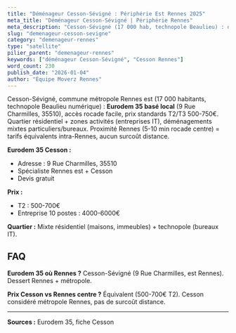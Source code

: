 ```yaml
---
title: "Déménageur Cesson-Sévigné : Périphérie Est Rennes 2025"
meta_title: "Déménageur Cesson-Sévigné | Périphérie Rennes"
meta_description: "Cesson-Sévigné (17 000 hab, technopole Beaulieu) : déménagement 500-700€ T2/T3, proche Eurodem 35 (9 Rue Charmilles). Accès rocade facile."
slug: "demenageur-cesson-sevigne"
category: "demenageur-rennes"
type: "satellite"
pilier_parent: "demenageur-rennes"
keywords: ["déménageur Cesson-Sévigné", "Cesson Rennes"]
word_count: 230
publish_date: "2026-01-04"
author: "Équipe Moverz Rennes"
---
```


Cesson-Sévigné, commune métropole Rennes est (17 000 habitants, technopole Beaulieu numérique) : **Eurodem 35 basé local** (9 Rue Charmilles, 35510), accès rocade facile, prix standards T2/T3 500-750€. Quartier résidentiel + zones activités (entreprises IT), déménagements mixtes particuliers/bureaux. Proximité Rennes (5-10 min rocade centre) = tarifs équivalents intra-Rennes, aucun surcoût distance.

**Eurodem 35 Cesson :**
- Adresse : 9 Rue Charmilles, 35510
- Spécialiste Rennes est + Cesson
- Devis gratuit

**Prix :**
- T2 : 500-700€
- Entreprise 10 postes : 4000-6000€

**Quartier :** Mixte résidentiel (maisons, immeubles) + technopole (bureaux IT).

## FAQ

**Eurodem 35 où Rennes ?**
Cesson-Sévigné (9 Rue Charmilles, est Rennes). Dessert Rennes + métropole.

**Prix Cesson vs Rennes centre ?**
Équivalent (500-700€ T2). Cesson considéré métropole Rennes, pas de surcoût distance.

---
**Sources :** Eurodem 35, fiche Cesson

